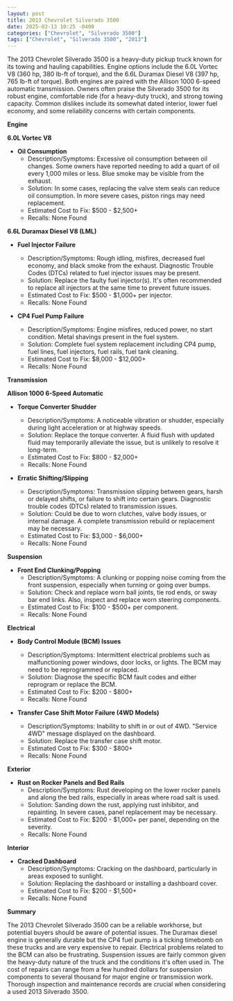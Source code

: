 ```yaml
---
layout: post
title: 2013 Chevrolet Silverado 3500
date: 2025-03-13 10:25 -0400
categories: ["Chevrolet", "Silverado 3500"]
tags: ["Chevrolet", "Silverado 3500", "2013"]
---
```

The 2013 Chevrolet Silverado 3500 is a heavy-duty pickup truck known for its towing and hauling capabilities. Engine options include the 6.0L Vortec V8 (360 hp, 380 lb-ft of torque), and the 6.6L Duramax Diesel V8 (397 hp, 765 lb-ft of torque). Both engines are paired with the Allison 1000 6-speed automatic transmission. Owners often praise the Silverado 3500 for its robust engine, comfortable ride (for a heavy-duty truck), and strong towing capacity. Common dislikes include its somewhat dated interior, lower fuel economy, and some reliability concerns with certain components.

**Engine**

**6.0L Vortec V8**

*   **Oil Consumption**
    *   Description/Symptoms: Excessive oil consumption between oil changes. Some owners have reported needing to add a quart of oil every 1,000 miles or less. Blue smoke may be visible from the exhaust.
    *   Solution: In some cases, replacing the valve stem seals can reduce oil consumption. In more severe cases, piston rings may need replacement.
    *   Estimated Cost to Fix: $500 - $2,500+
    *   Recalls: None Found

**6.6L Duramax Diesel V8 (LML)**

*   **Fuel Injector Failure**
    *   Description/Symptoms: Rough idling, misfires, decreased fuel economy, and black smoke from the exhaust. Diagnostic Trouble Codes (DTCs) related to fuel injector issues may be present.
    *   Solution: Replace the faulty fuel injector(s). It's often recommended to replace all injectors at the same time to prevent future issues.
    *   Estimated Cost to Fix: $500 - $1,000+ per injector.
    *   Recalls: None Found

*   **CP4 Fuel Pump Failure**
    *   Description/Symptoms: Engine misfires, reduced power, no start condition. Metal shavings present in the fuel system.
    *   Solution: Complete fuel system replacement including CP4 pump, fuel lines, fuel injectors, fuel rails, fuel tank cleaning.
    *   Estimated Cost to Fix: $8,000 - $12,000+
    *   Recalls: None Found

**Transmission**

**Allison 1000 6-Speed Automatic**

*   **Torque Converter Shudder**
    *   Description/Symptoms: A noticeable vibration or shudder, especially during light acceleration or at highway speeds.
    *   Solution: Replace the torque converter. A fluid flush with updated fluid may temporarily alleviate the issue, but is unlikely to resolve it long-term.
    *   Estimated Cost to Fix: $800 - $2,000+
    *   Recalls: None Found

*   **Erratic Shifting/Slipping**
    *   Description/Symptoms: Transmission slipping between gears, harsh or delayed shifts, or failure to shift into certain gears. Diagnostic trouble codes (DTCs) related to transmission issues.
    *   Solution: Could be due to worn clutches, valve body issues, or internal damage. A complete transmission rebuild or replacement may be necessary.
    *   Estimated Cost to Fix: $3,000 - $6,000+
    *   Recalls: None Found

**Suspension**

*   **Front End Clunking/Popping**
    *   Description/Symptoms: A clunking or popping noise coming from the front suspension, especially when turning or going over bumps.
    *   Solution: Check and replace worn ball joints, tie rod ends, or sway bar end links. Also, inspect and replace worn steering components.
    *   Estimated Cost to Fix: $100 - $500+ per component.
    *   Recalls: None Found

**Electrical**

*   **Body Control Module (BCM) Issues**
    *   Description/Symptoms: Intermittent electrical problems such as malfunctioning power windows, door locks, or lights. The BCM may need to be reprogrammed or replaced.
    *   Solution: Diagnose the specific BCM fault codes and either reprogram or replace the BCM.
    *   Estimated Cost to Fix: $200 - $800+
    *   Recalls: None Found

*   **Transfer Case Shift Motor Failure (4WD Models)**
    *   Description/Symptoms: Inability to shift in or out of 4WD. "Service 4WD" message displayed on the dashboard.
    *   Solution: Replace the transfer case shift motor.
    *   Estimated Cost to Fix: $300 - $800+
    *   Recalls: None Found

**Exterior**

*   **Rust on Rocker Panels and Bed Rails**
    *   Description/Symptoms: Rust developing on the lower rocker panels and along the bed rails, especially in areas where road salt is used.
    *   Solution: Sanding down the rust, applying rust inhibitor, and repainting. In severe cases, panel replacement may be necessary.
    *   Estimated Cost to Fix: $200 - $1,000+ per panel, depending on the severity.
    *   Recalls: None Found

**Interior**

*   **Cracked Dashboard**
    *   Description/Symptoms: Cracking on the dashboard, particularly in areas exposed to sunlight.
    *   Solution: Replacing the dashboard or installing a dashboard cover.
    *   Estimated Cost to Fix: $200 - $1,500+
    *   Recalls: None Found

**Summary**

The 2013 Chevrolet Silverado 3500 can be a reliable workhorse, but potential buyers should be aware of potential issues. The Duramax diesel engine is generally durable but the CP4 fuel pump is a ticking timebomb on these trucks and are very expensive to repair. Electrical problems related to the BCM can also be frustrating. Suspension issues are fairly common given the heavy-duty nature of the truck and the conditions it's often used in. The cost of repairs can range from a few hundred dollars for suspension components to several thousand for major engine or transmission work. Thorough inspection and maintenance records are crucial when considering a used 2013 Silverado 3500.

